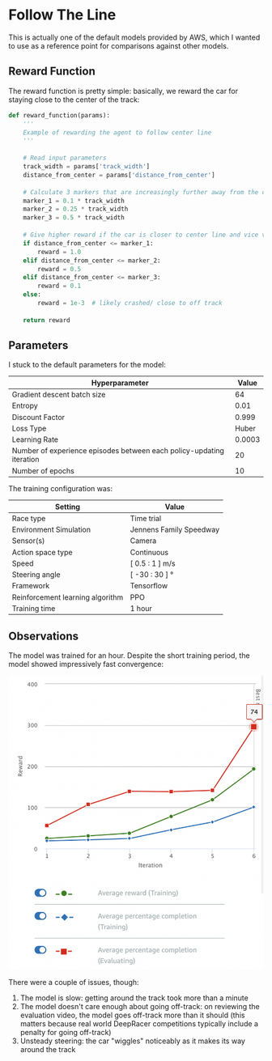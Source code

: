 # Follow The Line

This is actually one of the default models provided by AWS, which I wanted to use as a reference point for comparisons against other models. 

## Reward Function

The reward function is pretty simple: basically, we reward the car for staying close to the center of the track:

```python
def reward_function(params):
    '''
    Example of rewarding the agent to follow center line
    '''
    
    # Read input parameters
    track_width = params['track_width']
    distance_from_center = params['distance_from_center']

    # Calculate 3 markers that are increasingly further away from the center line
    marker_1 = 0.1 * track_width
    marker_2 = 0.25 * track_width
    marker_3 = 0.5 * track_width

    # Give higher reward if the car is closer to center line and vice versa
    if distance_from_center <= marker_1:
        reward = 1.0
    elif distance_from_center <= marker_2:
        reward = 0.5
    elif distance_from_center <= marker_3:
        reward = 0.1
    else:
        reward = 1e-3  # likely crashed/ close to off track

    return reward
```

## Parameters

I stuck to the default parameters for the model: 

| Hyperparameter | Value |
|----------------|-------|
| Gradient descent batch size | 64 | 
| Entropy | 0.01 |
| Discount Factor | 0.999 | 
| Loss Type | Huber |
| Learning Rate | 0.0003 | 
| Number of experience episodes between each policy-updating iteration | 20 |
| Number of epochs | 10 |

The training configuration was:

| Setting | Value |
|---------|-------|
| Race type | Time trial |
| Environment Simulation | Jennens Family Speedway |
| Sensor(s) | Camera |
| Action space type | Continuous |
| Speed | [ 0.5 : 1 ] m/s |
| Steering angle | [ -30 : 30 ] ° |
| Framework | Tensorflow |
| Reinforcement learning algorithm | PPO |
| Training time | 1 hour |

## Observations

The model was trained for an hour. Despite the short training period, the model showed impressively fast convergence:

![Centerline Follower v1](../graphics/centerline_v1.png)

There were a couple of issues, though:

1. The model is slow: getting around the track took more than a minute
2. The model doesn't care enough about going off-track: on reviewing the evaluation video, the model goes off-track more than it should (this matters because real world DeepRacer competitions typically include a penalty for going off-track)
3. Unsteady steering: the car "wiggles" noticeably as it makes its way around the track